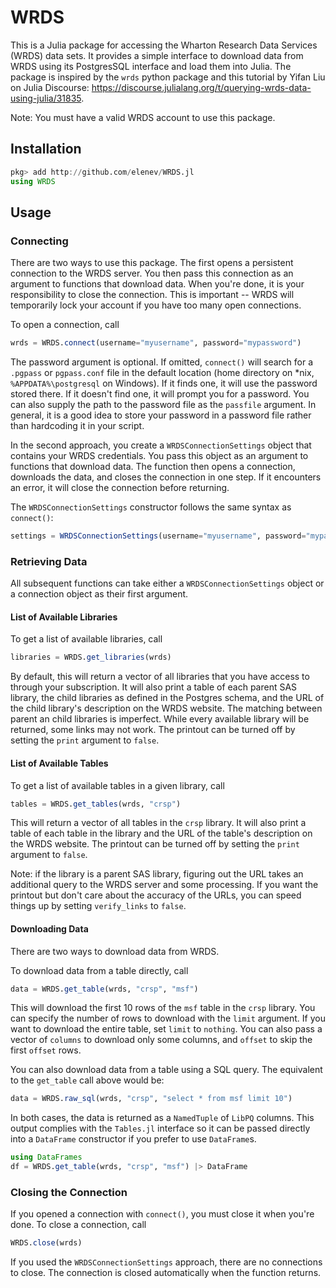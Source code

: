 # WRDS

This is a Julia package for accessing the Wharton Research Data Services (WRDS) data sets. It provides a simple interface to download data from WRDS using its PostgresSQL interface and load them into Julia. The package is inspired by the `wrds` python package and this tutorial by Yifan Liu on Julia Discourse: https://discourse.julialang.org/t/querying-wrds-data-using-julia/31835.

Note: You must have a valid WRDS account to use this package.

## Installation

```julia
pkg> add http://github.com/elenev/WRDS.jl
using WRDS
```

## Usage

### Connecting

There are two ways to use this package. The first opens a persistent connection to the WRDS server. You then pass this connection as an argument to functions that download data. When you're done, it is your responsibility to close the connection. This is important -- WRDS will temporarily lock your account if you have too many open connections.

To open a connection, call

```julia
wrds = WRDS.connect(username="myusername", password="mypassword")
```

The password argument is optional. If omitted, `connect()` will search for a `.pgpass` or `pgpass.conf` file in the default location (home directory on *nix, `%APPDATA%\postgresql` on Windows). If it finds one, it will use the password stored there. If it doesn't find one, it will prompt you for a password. You can also supply the path to the password file as the `passfile` argument. In general, it is a good idea to store your password in a password file rather than hardcoding it in your script.


In the second approach, you create a `WRDSConnectionSettings` object that contains your WRDS credentials. You pass this object as an argument to functions that download data. The function then opens a connection, downloads the data, and closes the connection in one step. If it encounters an error, it will close the connection before returning.

The `WRDSConnectionSettings` constructor follows the same syntax as `connect()`:

```julia
settings = WRDSConnectionSettings(username="myusername", password="mypassword")
```

### Retrieving Data

All subsequent functions can take either a `WRDSConnectionSettings` object or a connection object as their first argument. 

#### List of Available Libraries

To get a list of available libraries, call

```julia
libraries = WRDS.get_libraries(wrds)
```

By default, this will return a vector of all libraries that you have access to through your subscription. It will also print a table of each parent SAS library, the child libraries as defined in the Postgres schema, and the URL of the child library's description on the WRDS website. The matching between parent an child libraries is imperfect. While every available library will be returned, some links may not work. The printout can be turned off by setting the `print` argument to `false`.

#### List of Available Tables

To get a list of available tables in a given library, call

```julia
tables = WRDS.get_tables(wrds, "crsp")
```

This will return a vector of all tables in the `crsp` library. It will also print a table of each table in the library and the URL of the table's description on the WRDS website. The printout can be turned off by setting the `print` argument to `false`.

Note: if the library is a parent SAS library, figuring out the URL takes an additional query to the WRDS server and some processing. If you want the printout but don't care about the accuracy of the URLs, you can speed things up by setting `verify_links` to `false`.

#### Downloading Data

There are two ways to download data from WRDS.

To download data from a table directly, call

```julia
data = WRDS.get_table(wrds, "crsp", "msf")
```

This will download the first 10 rows of the `msf` table in the `crsp` library. You can specify the number of rows to download with the `limit` argument. If you want to download the entire table, set `limit` to `nothing`. You can also pass a vector of `columns` to download only some columns, and `offset` to skip the first `offset` rows.

You can also download data from a table using a SQL query. The equivalent to the `get_table` call above would be:

```julia
data = WRDS.raw_sql(wrds, "crsp", "select * from msf limit 10")
```

In both cases, the data is returned as a `NamedTuple` of `LibPQ` columns. This output complies with the `Tables.jl` interface so it can be passed directly into a `DataFrame` constructor if you prefer to use `DataFrame`s.

```julia
using DataFrames
df = WRDS.get_table(wrds, "crsp", "msf") |> DataFrame
```

### Closing the Connection

If you opened a connection with `connect()`, you must close it when you're done. To close a connection, call

```julia
WRDS.close(wrds)
```

If you used the `WRDSConnectionSettings` approach, there are no connections to close. The connection is closed automatically when the function returns.